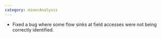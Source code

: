 ```yaml
---
category: minorAnalysis
---
```


* Fixed a bug where some flow sinks at field accesses were not being correctly identified.

